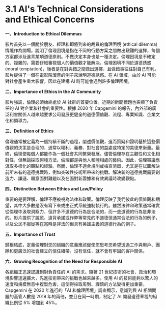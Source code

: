 # 3.1 AI's Technical Considerations and Ethical Concerns

**一、Introduction to Ethical Dilemmas**

影片首先以一個關於朋友、經理和即將到來的裁員的倫理困境 (ethical dilemma) 情境作為開場，說明了倫理困境是指在不同的行動方案之間做出艱難的選擇，每個方案都涉及違背某項道德原則。不做決定本身也是一種決定。倫理困境是不確定的、複雜的，需要仔細審視個人的價值觀才能解決。倫理困境不同於道德誘惑 (moral temptation)，後者是在對與錯之間做出選擇，且做錯事往往對自己有利。影片提供了一個在電影院溜票的例子來說明道德誘惑。在 AI 領域，由於 AI 可能對社會產生重大影響，因此在建構 AI 時可能會遇到許多倫理困境。

**二、Importance of Ethics in the AI Community**

影片強調，倫理必須始終處於 AI 社群的首要位置。近期的新聞標題也突顯了負責任的 AI 對企業和社會的重要性。根據 2020 年 Capgemini 的報告，內外部的廣泛利害關係人越來越要求公司發展更健全的道德價值觀、流程、專業知識、企業文化和領導力。

**三、Definition of Ethics**

倫理通常被定義為一個持續不斷的過程，闡述價值觀，進而質疑和證明基於這些價值觀的決策是合理的，通常以權利、義務、對社會的益處或特定的美德來衡量。最終，倫理使每個人都能作為一個社會共同繁榮發展。儘管倫理存在主觀性和文化相對性，但無論採取何種方法，倫理都是與他人和睦相處的藝術。因此，倫理審議應汲取多樣化的觀點和經驗。然而，倫理不適合規則或檢查清單，尤其是在試圖解決前所未有的道德挑戰時，例如突破性技術所帶來的挑戰。解決新的道德挑戰需要創造力、謙遜、願意面對難題以及在面對新證據和有效異議時改變觀點。

**四、Distinction Between Ethics and Law/Policy**

重要的是要理解，倫理不應被視為法律和政策。倫理反映了我們彼此的價值觀和期望，其中大多數是沒有寫下來或由正式系統強制執行的。雖然法律和政策通常確實從倫理中汲取洞察力，但許多不道德的行為是合法的，而一些道德的行為是非法的。影片提供了說謊、違背承諾或作弊等常見的不道德但通常合法的行為的例子，以及公民不服從等在當時是非法的但具有英雄主義的道德行為的例子。

**五、Importance of Trust**

歸根結底，定義倫理對您的組織的意義應該促使您思考您希望透過工作與用戶、團隊和更廣泛的社會建立的信任紐帶。沒有信任，就不會有牢固的客戶關係。

**六、Growing Recognition of the Need for Responsible AI**

各組織正迅速認識到對負責任的 AI 的需求。隨著 21 世紀技術的社會、政治和環境影響迅速擴大，先進技術帶來的挑戰也越來越多。使用 AI 的技術能夠以驚人的速度和規模無意中複製危害，這使得採取周到、謹慎的方法變得更加重要。Capgemini 在 2020 年進行的「AI 和倫理困境」調查顯示，意識到與 AI 相關問題的高管人數是 2019 年的兩倍，並且在同一時期，制定了 AI 開發道德章程的組織比例從 5% 增加到 45%。